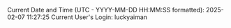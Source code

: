 Current Date and Time (UTC - YYYY-MM-DD HH:MM:SS formatted): 2025-02-07 11:27:25
Current User's Login: luckyaiman
